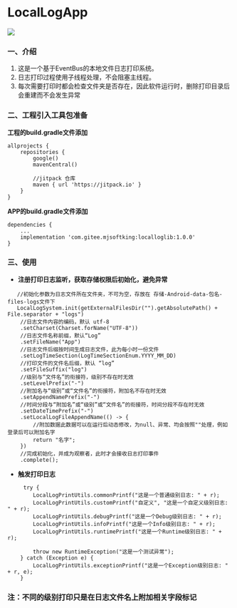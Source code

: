 # LocalLogApp
[![](https://jitpack.io/v/com.gitee.mjsoftking/localloglib.svg)](https://jitpack.io/#com.gitee.mjsoftking/localloglib)

### 一、介绍
1. 这是一个基于EventBus的本地文件日志打印系统。
2. 日志打印过程使用子线程处理，不会阻塞主线程。
3. 每次需要打印时都会检查文件夹是否存在，因此软件运行时，删除打印目录后会重建而不会发生异常

### 二、工程引入工具包准备
**工程的build.gradle文件添加** 

```
allprojects {
    repositories {
        google()
        mavenCentral()

        //jitpack 仓库
        maven { url 'https://jitpack.io' }
    }
}
```

**APP的build.gradle文件添加** 
```
dependencies {
    ...
    implementation 'com.gitee.mjsoftking:localloglib:1.0.0'
}
```
### 三、使用

-  **注册打印日志监听，获取存储权限后初始化，避免异常** 

```
   //初始化参数为日志文件所在文件夹，不可为空，存放在 存储-Android-data-包名-files-logs文件下
   LocalLogSystem.init(getExternalFilesDir("").getAbsolutePath() + File.separator + "logs")
    //日志文件内容的编码，默认 utf-8
    .setCharset(Charset.forName("UTF-8"))
    //日志文件名称前缀，默认“Log”
    .setFileName("App")
    //日志文件后缀按时间生成日志文件，此为每小时一份文件
    .setLogTimeSection(LogTimeSectionEnum.YYYY_MM_DD)
    //打印文件的文件名后缀，默认 “log”
    .setFileSuffix("log")
    //级别与“文件名”的衔接符，级别不存在时无效
    .setLevelPrefix("-")
    //附加名与“级别”或“文件名”的衔接符，附加名不存在时无效
    .setAppendNamePrefix("-")
    //时间分段与“附加名”或“级别”或“文件名”的衔接符，时间分段不存在时无效
    .setDateTimePrefix("-")
    .setLocalLogFileAppendName(() -> {
        //附加数据此数据可以在运行后动态修改，为null、异常、均会按照""处理，例如登录后可以附加名字
        return "名字";
    })
    //完成初始化，并成为观察者，此时才会接收日志打印事件
    .complete();
```
-  **触发打印日志** 

```
     try {
        LocalLogPrintUtils.commonPrintf("这是一个普通级别日志: " + r);
        LocalLogPrintUtils.customPrintf("自定义", "这是一个自定义级别日志: " + r);
        LocalLogPrintUtils.debugPrintf("这是一个Debug级别日志: " + r);
        LocalLogPrintUtils.infoPrintf("这是一个Info级别日志: " + r);
        LocalLogPrintUtils.runtimePrintf("这是一个Runtime级别日志: " + r);

        throw new RuntimeException("这是一个测试异常");
    } catch (Exception e) {
        LocalLogPrintUtils.exceptionPrintf("这是一个Exception级别日志: " + r, e);
    }
```

### 注：不同的级别打印只是在日志文件名上附加相关字段标记




